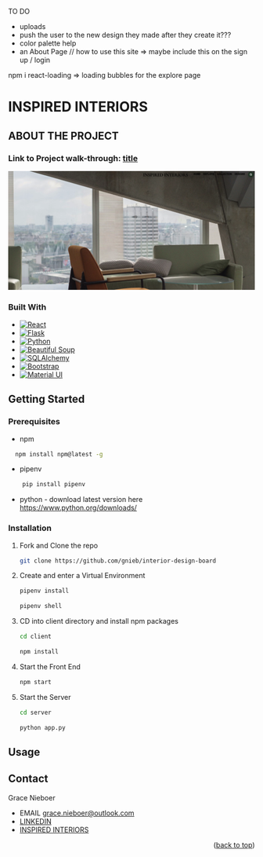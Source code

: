 TO DO

- uploads
- push the user to the new design they made after they create it???
- color palette help
- an About Page // how to use this site => maybe include this on the sign up / login 

npm i react-loading => loading bubbles for the explore page


<a name="readme-top"></a>

# INSPIRED INTERIORS 

## ABOUT THE PROJECT
### Link to Project walk-through: [title](https://www.example.com)
![home page](screenhomepage.png)

### Built With

* [![React][React.js]][React-url]
* [![Flask][Flask.com]][Flask-url]
* [![Python][Python.com]][Python-url]
* [![Beautiful Soup][BeautifulSoup.com]][BS4-url]
* [![SQLAlchemy][SQLAlchemy.com]][SQLalchemy-url]
* [![Bootstrap][Bootstrap.com]][Bootstrap-url]
* [![Material UI][MaterialUI.com]][MaterialUI-url]

## Getting Started

### Prerequisites

* npm 
```sh
  npm install npm@latest -g
  ```
* pipenv
```sh
    pip install pipenv
```
* python - download latest version here <https://www.python.org/downloads/>

### Installation
1. Fork and Clone the repo
   ```sh
   git clone https://github.com/gnieb/interior-design-board
   ```
2. Create and enter a Virtual Environment
    ```sh
    pipenv install
    ```
    ```sh
    pipenv shell
    ```
3. CD into client directory and install npm packages
    ```sh
    cd client
    ```
    ```sh
    npm install
    ```
4. Start the Front End
    ```sh
    npm start
    ```
5. Start the Server
    ```sh
    cd server
    ```
    ```sh
    python app.py
    ```
## Usage


## Contact

Grace Nieboer
- EMAIL <grace.nieboer@outlook.com>
- [LINKEDIN](https://www.linkedin.com/in/gracenieboer/)
- [INSPIRED INTERIORS](https://github.com/gnieb/interior-design-board)

<p align="right">(<a href="#readme-top">back to top</a>)</p>




<!-- MARKDOWN LINKS & IMAGES -->
<!-- https://www.markdownguide.org/basic-syntax/#reference-style-links -->
[React.js]: https://img.shields.io/badge/React-20232A?style=for-the-badge&logo=react&logoColor=61DAFB
[React-url]: https://reactjs.org/
[Bootstrap.com]: https://img.shields.io/badge/Bootstrap-563D7C?style=for-the-badge&logo=bootstrap&logoColor=white
[Bootstrap-url]: https://getbootstrap.com
[Flask.com]: https://img.shields.io/badge/-FLASK-black?style=for-the-badge&logo=superuser
[Flask-url]: https://flask.palletsprojects.com/en/2.3.x/
[MaterialUI.com]: https://img.shields.io/badge/-MATERIAL%20UI-black?style=for-the-badge&logo=telegram
[MaterialUI-url]: https://mui.com/
[Python.com]:https://img.shields.io/badge/-Python-black?style=for-the-badge&logo=dependabot
[Python-url]: https://www.python.org/
[BeautifulSoup.com]: https://img.shields.io/badge/-Beautiful%20Soup-black?style=for-the-badge&logo=gitlab
[BS4-url]: https://beautiful-soup-4.readthedocs.io/en/latest/
[SQLAlchemy.com]: https://img.shields.io/badge/-SQLAlchemy-black?style=for-the-badge&logo=serverfault
[SQLalchemy-url]: https://www.sqlalchemy.org/



